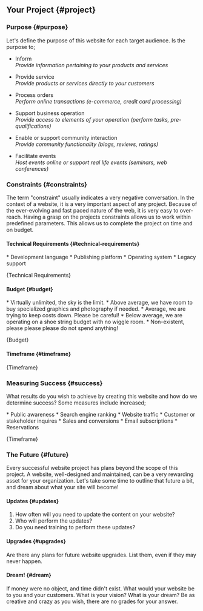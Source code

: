 Your Project {#project}
-----------------------

### Purpose {#purpose}

Let's define the purpose of this website for each target audience. Is the purpose to;

* Inform  
  _Provide information pertaining to your products and services_

* Provide service  
  _Provide products or services directly to your customers_

* Process orders  
  _Perform online transactions (e-commerce, credit card processing)_

* Support business operation  
  _Provide access to elements of your operation (perform tasks, pre-qualifications)_

* Enable or support community interaction  
  _Provide community functionality (blogs, reviews, ratings)_

* Facilitate events  
  _Host events online or support real life events (seminars, web conferences)_


### Constraints {#constraints}

The term "constraint" usually indicates a very negative conversation. In the context of a website, it is a very important aspect of any project. Because of the ever-evolving and fast paced nature of the web, it is very easy to over-reach. Having a grasp on the projects constraints allows us to work within predefined parameters. This allows us to complete the project on time and on budget.


#### Technical Requirements {#technical-requirements}

<div data-type="editable" markdown="1">
* Development language
* Publishing platform
* Operating system
* Legacy support

{Technical Requirements}
</div>

#### Budget {#budget}

<div data-type="editable" markdown="1">
* Virtually unlimited, the sky is the limit.
* Above average, we have room to buy specialized graphics and photography if needed.
* Average, we are trying to keep costs down. Please be careful!
* Below average, we are operating on a shoe string budget with no wiggle room.
* Non-existent, please please please do not spend anything!

{Budget}
</div>

#### Timeframe {#timeframe}

<div data-type="editable" markdown="1">
    {Timeframe}
</div>

### Measuring Success {#success}

What results do you wish to achieve by creating this website and how do we determine success? Some measures include increased;

<div data-type="editable" markdown="1">
* Public awareness
* Search engine ranking
* Website traffic
* Customer or stakeholder inquires
* Sales and conversions
* Email subscriptions
* Reservations

{Timeframe}
</div>


### The Future {#future}

Every successful website project has plans beyond the scope of this project. A website, well-designed and maintained, can be a very rewarding asset for your organization. Let's take some time to outline that future a bit, and dream about what your site will become!

#### Updates {#updates}

1. How often will you need to update the content on your website?
2. Who will perform the updates?
3. Do you need training to perform these updates?

#### Upgrades {#upgrades}

Are there any plans for future website upgrades. List them, even if they may never happen.

#### Dream! {#dream}

If money were no object, and time didn't exist. What would your website be to you and your customers. What is your vision? What is your dream? Be as creative and crazy as you wish, there are no grades for your answer.
